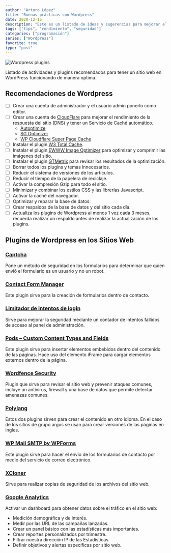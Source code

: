 ```yaml
---
author: "Arturo López"
title: "Buenas prácticas con Wordpress"
date: 2020-12-15
description: "Este es un listado de ideas y sugerencias para mejorar el rendimiento de un sitio web con Wordpress"
tags: ["tips", "rendimiento", "seguridad"]
categories: ["programación"]
series: ["Wordpress"]
favorite: true
type: "post"
---
```


![Wordpress plugins](https://i.imgur.com/WK3wdDD.png "Lista de recomendaciones para sitios con Wordpress")

Listado de actividades y plugins recomendados para tener un sitio web en WordPress funcionando de manera optima.

## Recomendaciones de Wordpress

- [ ] Crear una cuenta de administrador y el usuario admin ponerlo como editor.
- [ ] Crear una cuenta de [CloudFlare](https://wordpress.org/plugins/cloudflare/) para mejorar el rendimiento de la respuesta del sitio (DNS) y tener un Servicio de Caché automático.
  - [Autoptimize](https://wordpress.org/plugins/autoptimize/)
  - [SG Optimizer](https://wordpress.org/plugins/sg-cachepress/)
  - [WP Cloudflare Super Page Cache](https://wordpress.org/plugins/wp-cloudflare-page-cache/)
- [ ] Instalar el plugin [W3 Total Cache](https://wordpress.org/plugins/w3-total-cache/).
- [ ] Instalar el plugin [EWWW Image Optimizer](https://wordpress.org/plugins/ewww-image-optimizer/) para optimizar y comprimir las imágenes del sitio.
- [ ] Instalar el plugin [GTMetrix](https://wordpress.org/plugins/gtmetrix-for-wordpress/) para revisar los resultados de la optimización.
- [ ] Borrar todos los plugins y temas innecesarios.
- [ ] Reducir el sistema de versiones de los artículos.
- [ ] Reducir el tiempo de la papelera de reciclaje.
- [ ] Activar la compresión Gzip para todo el sitio.
- [ ] Minimizar y combinar los estilos CSS y las librerías Javascript.
- [ ] Activar la caché del navegador.
- [ ] Optimizar y reparar la base de datos.
- [ ] Crear respaldos de la base de datos y del sitio cada día.
- [ ] Actualiza los plugins de Wordpress al menos 1 vez cada 3 meses, recuerda realizar un respaldo antes de realizar la actualización de los plugins.

## Plugins de Wordpress en los Sitios Web

### [Captcha](https://wordpress.org/plugins/advanced-nocaptcha-recaptcha/)

Pone un método de seguridad en los formularios para determinar que quien envió el formulario es un usuario y no un robot.

### [Contact Form Manager](https://wordpress.org/plugins/contact-form-manager/)

Este plugin sirve para la creación de formularios dentro de contacto.

### [Limitador de intentos de login](https://wordpress.org/plugins/limit-login-attempts-reloaded/)

Sirve para mejorar la seguridad mediante un contador de intentos fallidos de acceso al panel de administración.

### [Pods – Custom Content Types and Fields](https://wordpress.org/plugins/pods/)

Este plugin sirve para insertar elementos embebidos dentro del contenido de las páginas. Hace uso del elemento iFrame para cargar elementos externos dentro de la página.

### [Wordfence Security](https://wordpress.org/plugins/wordfence/)

Plugin que sirve para revisar el sitio web y prevenir ataques comunes, incluye un antivirus, firewall y una base de datos que permite detectar amenazas comunes.

### [Polylang](https://wordpress.org/plugins/polylang/)

Estos dos plugins sirven para crear el contenido en otro idioma. En el caso de los sitios de grupo argos se usan para crear versiones de las páginas en ingles.

### [WP Mail SMTP by WPForms](https://wordpress.org/plugins/wp-mail-smtp/)

Este plugin sirve para hacer el envío de los formularios de contacto por medio del servicio de correo electrónico.

### [XCloner](https://wordpress.org/plugins/xcloner-backup-and-restore/)

Sirve para realizar copias de seguridad de los archivos del sitio web.

### [Google Analytics](https://wordpress.org/plugins/google-analytics-for-wordpress/)

Activar un dashboard para obtener datos sobre el tráfico en el sitio web:

- Medición demográfica y de interés.
- Medir por las URL de las campañas lanzadas.
- Crear un panel básico con las estadísticas más importantes.
- Crear reportes personalizados por trimestre.
- Filtrar nuestra dirección IP de las Estadísticas.
- Definir objetivos y alertas específicas por sitio web.
